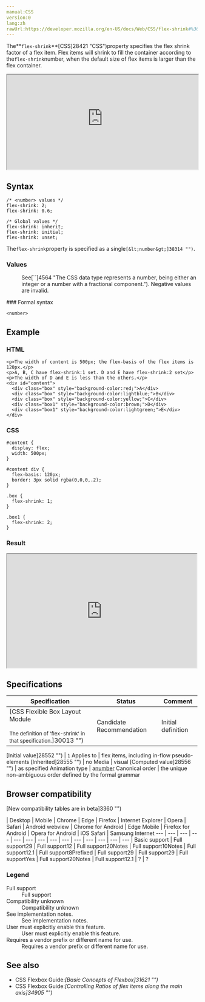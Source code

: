 ```yaml
---
manual:CSS
version:0
lang:zh
rawUrl:https://developer.mozilla.org/en-US/docs/Web/CSS/flex-shrink#%3Cnumber%3E
---
```






The**`flex-shrink`**[CSS]28421 "CSS")property specifies the flex shrink factor of a flex item. Flex items will shrink to fill the container according to the`flex-shrink`number, when the default size of flex items is larger than the flex container.

<iframe src='https://interactive-examples.mdn.mozilla.net/pages/css/flex-shrink.html' width='100%' height='250'></iframe>

## Syntax<a name="Syntax"></a>

```
/* <number> values */
flex-shrink: 2;
flex-shrink: 0.6;

/* Global values */
flex-shrink: inherit;
flex-shrink: initial;
flex-shrink: unset;
```


The`flex-shrink`property is specified as a single`[&lt;number&gt;]38314 "")`.


### Values<a name="Values"></a>
<dl><dt id=''></dt><dd>See[`<number>`]4564 "The <number> CSS data type represents a number, being either an integer or a number with a fractional component."). Negative values are invalid.</dd></dl>
### Formal syntax<a name="Formal_syntax"></a>

```
<number>

```

## Example<a name="Example"></a>

### HTML<a name="HTML"></a>

```
<p>The width of content is 500px; the flex-basis of the flex items is 120px.</p>
<p>A, B, C have flex-shrink:1 set. D and E have flex-shrink:2 set</p>
<p>The width of D and E is less than the others.</p>
<div id="content">
  <div class="box" style="background-color:red;">A</div>
  <div class="box" style="background-color:lightblue;">B</div>
  <div class="box" style="background-color:yellow;">C</div>
  <div class="box1" style="background-color:brown;">D</div>
  <div class="box1" style="background-color:lightgreen;">E</div>
</div>
```

### CSS<a name="CSS"></a>

```
#content {
  display: flex;
  width: 500px;
}

#content div {
  flex-basis: 120px;
  border: 3px solid rgba(0,0,0,.2);
}

.box { 
  flex-shrink: 1;
}

.box1 { 
  flex-shrink: 2; 
}
```


### Result<a name="Result"></a>


<iframe src='https://mdn.mozillademos.org/en-US/docs/Web/CSS/flex-shrink$samples/Example?revision=1356480' width='500' height='300'></iframe>



## Specifications<a name="Specifications"></a>

Specification | Status | Comment 
 ---  |  ---  |  ---  | 
[CSS Flexible Box Layout Module<br></br><small>The definition of &#39;flex-shrink&#39; in that specification.</small>]30013 "") | Candidate Recommendation | Initial definition 


[Initial value]28552 "") | `1` 
Applies to | flex items, including in-flow pseudo-elements 
[Inherited]28555 "") | no 
Media | visual 
[Computed value]28556 "") | as specified 
Animation type | a[number](%4564#Interpolation "Values of the <number> CSS data type are interpolated as real, floating-point, numbers.") 
Canonical order | the unique non-ambiguous order defined by the formal grammar 


## Browser compatibility<a name="Browser_compatibility"></a>
[New compatibility tables are in beta<i></i>]3360 "")

 | <abbr>Desktop<i></i></abbr> | <abbr>Mobile<i></i></abbr> 
 | <abbr>Chrome<i></i></abbr> | <abbr>Edge<i></i></abbr> | <abbr>Firefox<i></i></abbr> | <abbr>Internet Explorer<i></i></abbr> | <abbr>Opera<i></i></abbr> | <abbr>Safari<i></i></abbr> | <abbr>Android webview<i></i></abbr> | <abbr>Chrome for Android<i></i></abbr> | <abbr>Edge Mobile<i></i></abbr> | <abbr>Firefox for Android<i></i></abbr> | <abbr>Opera for Android<i></i></abbr> | <abbr>iOS Safari<i></i></abbr> | <abbr>Samsung Internet<i></i></abbr> 
 ---  |  ---  |  ---  |  ---  |  ---  |  ---  |  ---  |  ---  |  ---  |  ---  |  ---  |  ---  |  ---  |  ---  | 
Basic support | <abbr>Full support</abbr>29 | <abbr>Full support</abbr>12 | <abbr>Full support</abbr>20<abbr>Notes<i></i></abbr> | <abbr>Full support</abbr>10<abbr>Notes<i></i></abbr> | <abbr>Full support</abbr>12.1 | <abbr>Full support</abbr>8<abbr>Prefixed<i></i></abbr> | <abbr>Full support</abbr>29 | <abbr>Full support</abbr>29 | <abbr>Full support</abbr>Yes | <abbr>Full support</abbr>20<abbr>Notes<i></i></abbr> | <abbr>Full support</abbr>12.1 | <abbr>?</abbr> | <abbr>?</abbr> 


### Legend<a name="Legend"></a>
<dl><dt id=''><abbr>Full support</abbr></dt><dd>Full support</dd><dt id=''><abbr>Compatibility unknown</abbr></dt><dd>Compatibility unknown</dd><dt id=''><abbr>See implementation notes.<i></i></abbr></dt><dd>See implementation notes.</dd><dt id=''><abbr>User must explicitly enable this feature.<i></i></abbr></dt><dd>User must explicitly enable this feature.</dd><dt id=''><abbr>Requires a vendor prefix or different name for use.<i></i></abbr></dt><dd>Requires a vendor prefix or different name for use.</dd></dl>

## See also<a name="See_also"></a>

* CSS Flexbox Guide:*[Basic Concepts of Flexbox]31621 "")*
* CSS Flexbox Guide:*[Controlling Ratios of flex items along the main axis]34905 "")*


<nobr></nobr>




